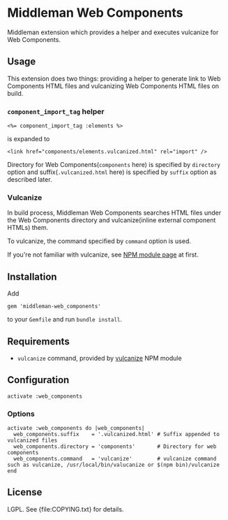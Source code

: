 Middleman Web Components
========================

Middleman extension which provides a helper and executes vulcanize for Web Components.

Usage
-----

This extension does two things: providing a helper to generate link to Web Components HTML files and vulcanizing Web Components HTML files on build.

### `component_import_tag` helper ###

    <%= component_import_tag :elements %>

is expanded to

    <link href="components/elements.vulcanized.html" rel="import" />

Directory for Web Components(`components` here) is specified by `directory` option and suffix(`.vulcanized.html` here) is specified by `suffix` option as described later.

### Vulcanize ###

In build process, Middleman Web Components searches HTML files under the Web Components directory and vulcanize(inline external component HTMLs) them.

To vulcanize, the command specified by `command` option is used.

If you're not familiar with vulcanize, see [NPM module page][vulcanize] at first.

Installation
------------

Add

    gem 'middleman-web_components'

to your `Gemfile` and run `bundle install`.

Requirements
------------

* `vulcanize` command, provided by [vulcanize][] NPM module

Configuration
-------------

    activate :web_components

### Options ###

    activate :web_components do |web_components|
      web_components.suffix    = '.vulcanized.html' # Suffix appended to vulcanized files
      web_components.directory = 'components'       # Directory for web components
      web_components.command   = 'vulcanize'        # vulcanize command such as vulcanize, /usr/local/bin/valucanize or $(npm bin)/vulcanize
    end

License
-------

LGPL. See {file:COPYING.txt} for details.

[vulcanize]: https://www.npmjs.com/package/vulcanize
